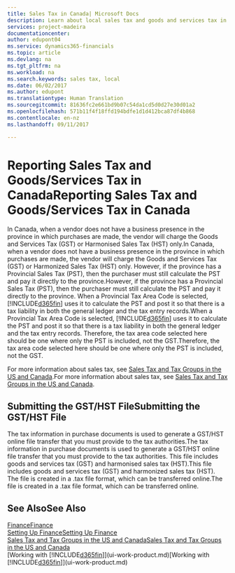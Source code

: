 ```yaml
---
title: Sales Tax in Canada| Microsoft Docs
description: Learn about local sales tax and goods and services tax in Canada.
services: project-madeira
documentationcenter: 
author: edupont04
ms.service: dynamics365-financials
ms.topic: article
ms.devlang: na
ms.tgt_pltfrm: na
ms.workload: na
ms.search.keywords: sales tax, local
ms.date: 06/02/2017
ms.author: edupont
ms.translationtype: Human Translation
ms.sourcegitcommit: 81636fc2e661bd9b07c54da1cd5d0d27e30d01a2
ms.openlocfilehash: 571b11f4f18ffd194bdfe1d1d412bca87df4b868
ms.contentlocale: en-nz
ms.lasthandoff: 09/11/2017

---
```

# <a name="reporting-sales-tax-and-goodsservices-tax-in-canada"></a><span data-ttu-id="f481a-103">Reporting Sales Tax and Goods/Services Tax in Canada</span><span class="sxs-lookup"><span data-stu-id="f481a-103">Reporting Sales Tax and Goods/Services Tax in Canada</span></span>
<span data-ttu-id="f481a-104">In Canada, when a vendor does not have a business presence in the province in which purchases are made, the vendor will charge the Goods and Services Tax (GST) or Harmonised Sales Tax (HST) only.</span><span class="sxs-lookup"><span data-stu-id="f481a-104">In Canada, when a vendor does not have a business presence in the province in which purchases are made, the vendor will charge the Goods and Services Tax (GST) or Harmonized Sales Tax (HST) only.</span></span> <span data-ttu-id="f481a-105">However, if the province has a Provincial Sales Tax (PST), then the purchaser must still calculate the PST and pay it directly to the province.</span><span class="sxs-lookup"><span data-stu-id="f481a-105">However, if the province has a Provincial Sales Tax (PST), then the purchaser must still calculate the PST and pay it directly to the province.</span></span> <span data-ttu-id="f481a-106">When a Provincial Tax Area Code is selected, [!INCLUDE[d365fin](includes/d365fin_md.md)] uses it to calculate the PST and post it so that there is a tax liability in both the general ledger and the tax entry records.</span><span class="sxs-lookup"><span data-stu-id="f481a-106">When a Provincial Tax Area Code is selected, [!INCLUDE[d365fin](includes/d365fin_md.md)] uses it to calculate the PST and post it so that there is a tax liability in both the general ledger and the tax entry records.</span></span> <span data-ttu-id="f481a-107">Therefore, the tax area code selected here should be one where only the PST is included, not the GST.</span><span class="sxs-lookup"><span data-stu-id="f481a-107">Therefore, the tax area code selected here should be one where only the PST is included, not the GST.</span></span>  

<span data-ttu-id="f481a-108">For more information about sales tax, see [Sales Tax and Tax Groups in the US and Canada](us-finance-sales-tax.md).</span><span class="sxs-lookup"><span data-stu-id="f481a-108">For more information about sales tax, see [Sales Tax and Tax Groups in the US and Canada](us-finance-sales-tax.md).</span></span>  

## <a name="submitting-the-gsthst-file"></a><span data-ttu-id="f481a-109">Submitting the GST/HST File</span><span class="sxs-lookup"><span data-stu-id="f481a-109">Submitting the GST/HST File</span></span>
<span data-ttu-id="f481a-110">The tax information in purchase documents is used to generate a GST/HST online file transfer that you must provide to the tax authorities.</span><span class="sxs-lookup"><span data-stu-id="f481a-110">The tax information in purchase documents is used to generate a GST/HST online file transfer that you must provide to the tax authorities.</span></span> <span data-ttu-id="f481a-111">This file includes goods and services tax (GST) and harmonised sales tax (HST).</span><span class="sxs-lookup"><span data-stu-id="f481a-111">This file includes goods and services tax (GST) and harmonized sales tax (HST).</span></span> <span data-ttu-id="f481a-112">The file is created in a .tax file format, which can be transferred online.</span><span class="sxs-lookup"><span data-stu-id="f481a-112">The file is created in a .tax file format, which can be transferred online.</span></span>  

## <a name="see-also"></a><span data-ttu-id="f481a-113">See Also</span><span class="sxs-lookup"><span data-stu-id="f481a-113">See Also</span></span>
[<span data-ttu-id="f481a-114">Finance</span><span class="sxs-lookup"><span data-stu-id="f481a-114">Finance</span></span>](finance.md)  
[<span data-ttu-id="f481a-115">Setting Up Finance</span><span class="sxs-lookup"><span data-stu-id="f481a-115">Setting Up Finance</span></span>](finance-setup-finance.md)  
[<span data-ttu-id="f481a-116">Sales Tax and Tax Groups in the US and Canada</span><span class="sxs-lookup"><span data-stu-id="f481a-116">Sales Tax and Tax Groups in the US and Canada</span></span>](us-finance-sales-tax.md)  
<span data-ttu-id="f481a-117">[Working with [!INCLUDE[d365fin](includes/d365fin_md.md)]](ui-work-product.md)</span><span class="sxs-lookup"><span data-stu-id="f481a-117">[Working with [!INCLUDE[d365fin](includes/d365fin_md.md)]](ui-work-product.md)</span></span>

